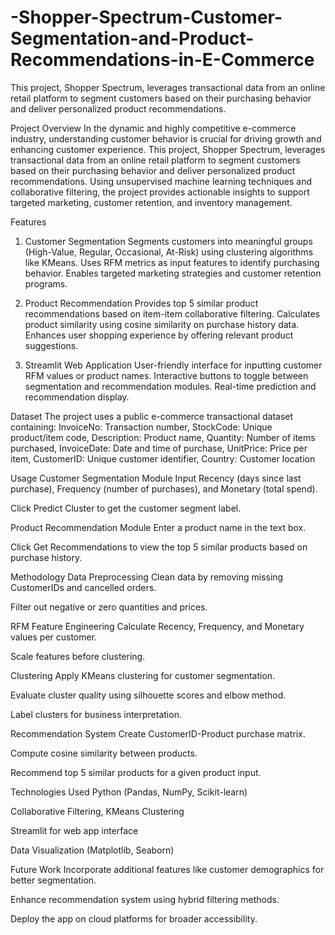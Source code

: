 # -Shopper-Spectrum-Customer-Segmentation-and-Product-Recommendations-in-E-Commerce
This project, Shopper Spectrum, leverages transactional data from an online retail platform to segment customers based on their purchasing behavior and deliver personalized product recommendations.


Project Overview
In the dynamic and highly competitive e-commerce industry, understanding customer behavior is crucial for driving growth and enhancing customer experience. This project, Shopper Spectrum, leverages transactional data from an online retail platform to segment customers based on their purchasing behavior and deliver personalized product recommendations. Using unsupervised machine learning techniques and collaborative filtering, the project provides actionable insights to support targeted marketing, customer retention, and inventory management.


Features
1. Customer Segmentation
Segments customers into meaningful groups (High-Value, Regular, Occasional, At-Risk) using clustering algorithms like KMeans.
Uses RFM metrics as input features to identify purchasing behavior.
Enables targeted marketing strategies and customer retention programs.

2. Product Recommendation
Provides top 5 similar product recommendations based on item-item collaborative filtering.
Calculates product similarity using cosine similarity on purchase history data.
Enhances user shopping experience by offering relevant product suggestions.

3. Streamlit Web Application
User-friendly interface for inputting customer RFM values or product names.
Interactive buttons to toggle between segmentation and recommendation modules.
Real-time prediction and recommendation display.

Dataset
The project uses a public e-commerce transactional dataset containing:
InvoiceNo: Transaction number,
StockCode: Unique product/item code,
Description: Product name,
Quantity: Number of items purchased,
InvoiceDate: Date and time of purchase,
UnitPrice: Price per item,
CustomerID: Unique customer identifier,
Country: Customer location

Usage
Customer Segmentation Module
Input Recency (days since last purchase), Frequency (number of purchases), and Monetary (total spend).

Click Predict Cluster to get the customer segment label.

Product Recommendation Module
Enter a product name in the text box.

Click Get Recommendations to view the top 5 similar products based on purchase history.

Methodology
Data Preprocessing
Clean data by removing missing CustomerIDs and cancelled orders.

Filter out negative or zero quantities and prices.

RFM Feature Engineering
Calculate Recency, Frequency, and Monetary values per customer.

Scale features before clustering.

Clustering
Apply KMeans clustering for customer segmentation.

Evaluate cluster quality using silhouette scores and elbow method.

Label clusters for business interpretation.

Recommendation System
Create CustomerID-Product purchase matrix.

Compute cosine similarity between products.

Recommend top 5 similar products for a given product input.

Technologies Used
Python (Pandas, NumPy, Scikit-learn)

Collaborative Filtering, KMeans Clustering

Streamlit for web app interface

Data Visualization (Matplotlib, Seaborn)

Future Work
Incorporate additional features like customer demographics for better segmentation.

Enhance recommendation system using hybrid filtering methods.

Deploy the app on cloud platforms for broader accessibility.


